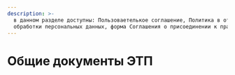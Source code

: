 ```yaml
---
description: >-
  в данном разделе доступны: Пользоваетелькое соглашение, Политика в отношении
  обработки персональных данных, форма Соглашения о присоединении к правилам этп
---
```


# Общие документы ЭТП

